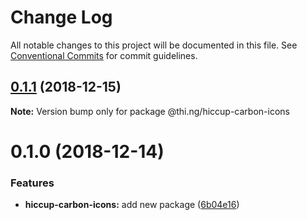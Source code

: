 # Change Log

All notable changes to this project will be documented in this file.
See [Conventional Commits](https://conventionalcommits.org) for commit guidelines.

## [0.1.1](https://github.com/thi-ng/umbrella/compare/@thi.ng/hiccup-carbon-icons@0.1.0...@thi.ng/hiccup-carbon-icons@0.1.1) (2018-12-15)

**Note:** Version bump only for package @thi.ng/hiccup-carbon-icons





# 0.1.0 (2018-12-14)


### Features

* **hiccup-carbon-icons:** add new package ([6b04e16](https://github.com/thi-ng/umbrella/commit/6b04e16))
